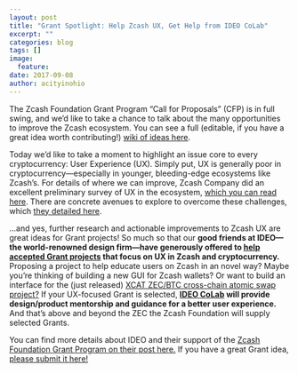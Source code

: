 ```yaml
---
layout: post
title: "Grant Spotlight: Help Zcash UX, Get Help from IDEO CoLab"
excerpt: ""
categories: blog
tags: []
image:
  feature:
date: 2017-09-08
author: acityinohio
---
```


The Zcash Foundation Grant Program “Call for Proposals” (CFP) is in full swing, and we’d like to take a chance to talk about the many opportunities to improve the Zcash ecosystem. You can see a full (editable, if you have a great idea worth contributing!) [wiki of ideas here](https://github.com/ZcashFoundation/ZcashFoundation/wiki/Grant-Project-Ideas).

Today we’d like to take a moment to highlight an issue core to every cryptocurrency: User Experience (UX). Simply put, UX is generally poor in cryptocurrency—especially in younger, bleeding-edge ecosystems like Zcash’s. For details of where we can improve, Zcash Company did an excellent preliminary survey of UX in the ecosystem, [which you can read here](https://z.cash/blog/ux-research.html). There are concrete avenues to explore to overcome these challenges, which [they detailed here](https://z.cash/technology/cryptocurrency-ux-challenges.html).

...and yes, further research and actionable improvements to Zcash UX are great ideas for Grant projects! So much so that our **good friends at IDEO—the world-renowned design firm—have generously offered to [help accepted Grant projects](https://medium.com/ideo-colab/better-ux-for-cryptocurrency-with-the-zcash-foundation-4d87465affa4) that focus on UX in Zcash and cryptocurrency.** Proposing a project to help educate users on Zcash in an novel way? Maybe you’re thinking of building a new GUI for Zcash wallets? Or want to build an interface for the (just released) [XCAT ZEC/BTC cross-chain atomic swap project?](https://www.youtube.com/watch?v=nPvfn138PRg) If your UX-focused Grant is selected, **[IDEO CoLab](http://ideocolab.com/) will provide design/product mentorship and guidance for a better user experience.** And that’s above and beyond the ZEC the Zcash Foundation will supply selected Grants.

You can find more details about IDEO and their support of the [Zcash Foundation Grant Program on their post here.](https://medium.com/ideo-colab/better-ux-for-cryptocurrency-with-the-zcash-foundation-4d87465affa4) If you have a great Grant idea, [please submit it here!](https://github.com/ZcashFoundation/GrantProposals-2017Q4/issues)

